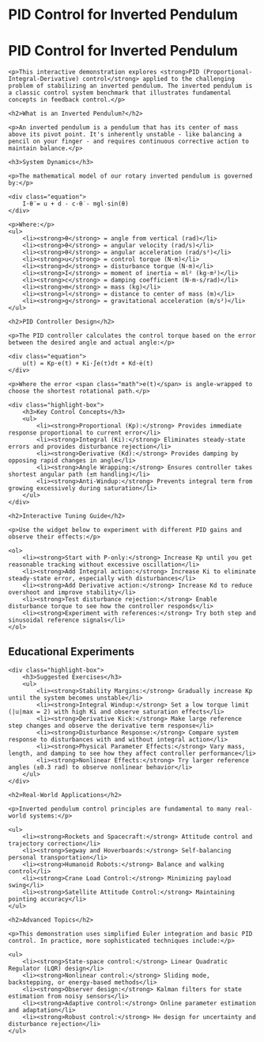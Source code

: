 # PID Control for Inverted Pendulum

<!DOCTYPE html>
<html>
<head>
<meta charset="utf-8">
<title>Interactive PID Controller - Inverted Pendulum</title>
<!-- Load React and Babel for JSX transformation -->
<script crossorigin src="https://unpkg.com/react@18/umd/react.development.js"></script>
<script crossorigin src="https://unpkg.com/react-dom@18/umd/react-dom.development.js"></script>
<script src="https://unpkg.com/@babel/standalone/babel.min.js"></script>

<!-- Minimal scoped CSS for the PID widget only. Namespaced to avoid interfering with the site theme. -->
<style>
  .pid-widget { max-width: 1100px; margin: 1rem auto; }
  .pid-widget .widget { background: transparent; }
  .pid-widget .equation { background:#f8fafc; padding:0.6rem; border-left:3px solid #3b82f6; border-radius:6px; font-family:monospace; }
  .pid-widget .highlight-box { background:transparent; border-left:3px solid #e5e7eb; padding:0.8rem; border-radius:6px; }
  .pid-widget canvas { width:100%; height:auto; display:block; }
  /* keep only small layout helpers used by the widget; avoid colors/shadows that override theme */
  .pid-widget .p-4{padding:1rem}
  .pid-widget .p-6{padding:1.5rem}
  .pid-widget .mt-6{margin-top:1.5rem}
  .pid-widget .rounded-2xl{border-radius:12px}
</style>
</head>
<body>

<div class="markdown-content">
    <h1>PID Control for Inverted Pendulum</h1>
    
    <p>This interactive demonstration explores <strong>PID (Proportional-Integral-Derivative) control</strong> applied to the challenging problem of stabilizing an inverted pendulum. The inverted pendulum is a classic control system benchmark that illustrates fundamental concepts in feedback control.</p>
    
    <h2>What is an Inverted Pendulum?</h2>
    
    <p>An inverted pendulum is a pendulum that has its center of mass above its pivot point. It's inherently unstable - like balancing a pencil on your finger - and requires continuous corrective action to maintain balance.</p>
    
    <h3>System Dynamics</h3>
    
    <p>The mathematical model of our rotary inverted pendulum is governed by:</p>
    
    <div class="equation">
        I·θ̈ = u + d - c·θ̇ - mgl·sin(θ)
    </div>
    
    <p>Where:</p>
    <ul>
        <li><strong>θ</strong> = angle from vertical (rad)</li>
        <li><strong>θ̇</strong> = angular velocity (rad/s)</li>
        <li><strong>θ̈</strong> = angular acceleration (rad/s²)</li>
        <li><strong>u</strong> = control torque (N·m)</li>
        <li><strong>d</strong> = disturbance torque (N·m)</li>
        <li><strong>I</strong> = moment of inertia ≈ ml² (kg·m²)</li>
        <li><strong>c</strong> = damping coefficient (N·m·s/rad)</li>
        <li><strong>m</strong> = mass (kg)</li>
        <li><strong>l</strong> = distance to center of mass (m)</li>
        <li><strong>g</strong> = gravitational acceleration (m/s²)</li>
    </ul>
    
    <h2>PID Controller Design</h2>
    
    <p>The PID controller calculates the control torque based on the error between the desired angle and actual angle:</p>
    
    <div class="equation">
        u(t) = Kp·e(t) + Ki·∫e(τ)dτ + Kd·ė(t)
    </div>
    
    <p>Where the error <span class="math">e(t)</span> is angle-wrapped to choose the shortest rotational path.</p>
    
    <div class="highlight-box">
        <h3>Key Control Concepts</h3>
        <ul>
            <li><strong>Proportional (Kp):</strong> Provides immediate response proportional to current error</li>
            <li><strong>Integral (Ki):</strong> Eliminates steady-state errors and provides disturbance rejection</li>
            <li><strong>Derivative (Kd):</strong> Provides damping by opposing rapid changes in angle</li>
            <li><strong>Angle Wrapping:</strong> Ensures controller takes shortest angular path (±π handling)</li>
            <li><strong>Anti-Windup:</strong> Prevents integral term from growing excessively during saturation</li>
        </ul>
    </div>
    
    <h2>Interactive Tuning Guide</h2>
    
    <p>Use the widget below to experiment with different PID gains and observe their effects:</p>
    
    <ol>
        <li><strong>Start with P-only:</strong> Increase Kp until you get reasonable tracking without excessive oscillation</li>
        <li><strong>Add Integral action:</strong> Increase Ki to eliminate steady-state error, especially with disturbances</li>
        <li><strong>Add Derivative action:</strong> Increase Kd to reduce overshoot and improve stability</li>
        <li><strong>Test disturbance rejection:</strong> Enable disturbance torque to see how the controller responds</li>
        <li><strong>Experiment with references:</strong> Try both step and sinusoidal reference signals</li>
    </ol>
</div>

<div class="react-widget-container">
    <div id="pid-widget-root"></div>
</div>

<div class="markdown-content" style="margin-top: 30px;">
    <h2>Educational Experiments</h2>
    
    <div class="highlight-box">
        <h3>Suggested Exercises</h3>
        <ul>
            <li><strong>Stability Margins:</strong> Gradually increase Kp until the system becomes unstable</li>
            <li><strong>Integral Windup:</strong> Set a low torque limit (|u|max = 2) with high Ki and observe saturation effects</li>
            <li><strong>Derivative Kick:</strong> Make large reference step changes and observe the derivative term response</li>
            <li><strong>Disturbance Response:</strong> Compare system response to disturbances with and without integral action</li>
            <li><strong>Physical Parameter Effects:</strong> Vary mass, length, and damping to see how they affect controller performance</li>
            <li><strong>Nonlinear Effects:</strong> Try larger reference angles (±0.3 rad) to observe nonlinear behavior</li>
        </ul>
    </div>
    
    <h2>Real-World Applications</h2>
    
    <p>Inverted pendulum control principles are fundamental to many real-world systems:</p>
    
    <ul>
        <li><strong>Rockets and Spacecraft:</strong> Attitude control and trajectory correction</li>
        <li><strong>Segway and Hoverboards:</strong> Self-balancing personal transportation</li>
        <li><strong>Humanoid Robots:</strong> Balance and walking control</li>
        <li><strong>Crane Load Control:</strong> Minimizing payload swing</li>
        <li><strong>Satellite Attitude Control:</strong> Maintaining pointing accuracy</li>
    </ul>
    
    <h2>Advanced Topics</h2>
    
    <p>This demonstration uses simplified Euler integration and basic PID control. In practice, more sophisticated techniques include:</p>
    
    <ul>
        <li><strong>State-space control:</strong> Linear Quadratic Regulator (LQR) design</li>
        <li><strong>Nonlinear control:</strong> Sliding mode, backstepping, or energy-based methods</li>
        <li><strong>Observer design:</strong> Kalman filters for state estimation from noisy sensors</li>
        <li><strong>Adaptive control:</strong> Online parameter estimation and adaptation</li>
        <li><strong>Robust control:</strong> H∞ design for uncertainty and disturbance rejection</li>
    </ul>
</div>

<script type="text/babel">
    const { useState, useEffect, useMemo, useRef } = React;

    // Utility functions
    const clamp = (x, lo, hi) => Math.max(lo, Math.min(hi, x));
    const wrapPi = (a) => {
        let x = ((a + Math.PI) % (2 * Math.PI) + (2 * Math.PI)) % (2 * Math.PI) - Math.PI;
        if (x <= -Math.PI) x += 2 * Math.PI;
        return x;
    };

    // Simple line plot using canvas
    function LinePlot({
        series,
        width = 900,
        height = 280,
        yMin,
        yMax,
        title,
        labels,
    }) {
        const canvasRef = useRef(null);
        const padding = { left: 48, right: 12, top: 28, bottom: 36 };

        useEffect(() => {
            const canvas = canvasRef.current;
            if (!canvas) return;
            const ctx = canvas.getContext("2d");
            if (!ctx) return;

            const W = width;
            const H = height;
            canvas.width = W;
            canvas.height = H;

            // Compute bounds
            const n = series[0]?.length ?? 0;
            let minY = yMin ?? Infinity;
            let maxY = yMax ?? -Infinity;
            for (const s of series) {
                for (let i = 0; i < s.length; i++) {
                    const v = s[i];
                    if (!Number.isFinite(v)) continue;
                    if (yMin === undefined) minY = Math.min(minY, v);
                    if (yMax === undefined) maxY = Math.max(maxY, v);
                }
            }
            if (!Number.isFinite(minY) || !Number.isFinite(maxY) || minY === maxY) {
                minY = -1;
                maxY = 1;
            }
            const pad = 0.1 * (maxY - minY);
            minY -= pad;
            maxY += pad;

            const x0 = padding.left;
            const y0 = padding.top;
            const plotW = W - padding.left - padding.right;
            const plotH = H - padding.top - padding.bottom;
            const xScale = (i) => x0 + (plotW * i) / Math.max(1, n - 1);
            const yScale = (v) => y0 + plotH - ((v - minY) / (maxY - minY)) * plotH;

            ctx.clearRect(0, 0, W, H);

            if (title) {
                ctx.font = "16px sans-serif";
                ctx.textAlign = "left";
                ctx.fillStyle = "#111";
                ctx.fillText(title, x0, 20);
            }

            // axes
            ctx.strokeStyle = "#444";
            ctx.lineWidth = 1;
            ctx.beginPath();
            ctx.moveTo(x0, y0);
            ctx.lineTo(x0, y0 + plotH);
            ctx.lineTo(x0 + plotW, y0 + plotH);
            ctx.stroke();

            // y ticks
            ctx.font = "12px sans-serif";
            ctx.fillStyle = "#222";
            ctx.textAlign = "right";
            ctx.textBaseline = "middle";
            for (let k = 0; k <= 5; k++) {
                const v = minY + (k * (maxY - minY)) / 5;
                const yy = yScale(v);
                ctx.strokeStyle = "#eee";
                ctx.beginPath();
                ctx.moveTo(x0, yy);
                ctx.lineTo(x0 + plotW, yy);
                ctx.stroke();
                ctx.fillText(v.toFixed(2), x0 - 6, yy);
            }

            const colors = ["#1f77b4", "#ff7f0e", "#2ca02c", "#d62728", "#9467bd", "#8c564b"];
            series.forEach((s, idx) => {
                ctx.strokeStyle = colors[idx % colors.length];
                ctx.lineWidth = 2;
                ctx.beginPath();
                for (let i = 0; i < s.length; i++) {
                    const x = xScale(i);
                    const y = yScale(s[i]);
                    if (i === 0) ctx.moveTo(x, y);
                    else ctx.lineTo(x, y);
                }
                ctx.stroke();
            });

            if (labels && labels.length === series.length) {
                let lx = x0 + 8;
                const ly = y0 + 8;
                ctx.font = "12px sans-serif";
                ctx.textAlign = "left";
                ctx.textBaseline = "middle";
                labels.forEach((lab, i) => {
                    ctx.fillStyle = colors[i % colors.length];
                    ctx.fillRect(lx, ly - 6, 12, 12);
                    ctx.fillStyle = "#111";
                    ctx.fillText(lab, lx + 18, ly);
                    lx += ctx.measureText(lab).width + 60;
                });
            }
        }, [series, width, height, yMin, yMax, title, labels]);

        return React.createElement('canvas', {
            ref: canvasRef,
            className: "rounded-2xl shadow",
            style: { width, height }
        });
    }

    function PIDInvertedPendulum() {
        // Controller params
        const [kp, setKp] = useState(20.0);
        const [ki, setKi] = useState(5.0);
        const [kd, setKd] = useState(2.0);
        const [umax, setUmax] = useState(8);
        const [dt, setDt] = useState(0.002);
        const [horizon, setHorizon] = useState(8);

        const [inputType, setInputType] = useState("step");
        const [ref, setRef] = useState(0.0);
        const [amp, setAmp] = useState(0.15);
        const [freq, setFreq] = useState(0.5);

        // Pendulum params
        const [m, setM] = useState(1.0);
        const [l, setL] = useState(0.5);
        const [c, setC] = useState(0.2);
        const [g, setG] = useState(9.81);

        // disturbance torque
        const [useDist, setUseDist] = useState(true);
        const [distMag, setDistMag] = useState(1.5);
        const [distTime, setDistTime] = useState(3.0);

        const N = Math.max(10, Math.floor(horizon / dt));

        const sim = useMemo(() => {
            const y = new Array(N).fill(0);
            const r = new Array(N).fill(0);
            const u = new Array(N).fill(0);
            const uP = new Array(N).fill(0);
            const uI = new Array(N).fill(0);
            const uD = new Array(N).fill(0);

            let theta = 0.05;
            let omega = 0.0;
            let integ = 0;

            const I = Math.max(1e-6, m * l * l);

            for (let i = 0; i < N; i++) {
                const t = i * dt;
                const desired = inputType === "step" ? ref : amp * Math.sin(2 * Math.PI * freq * t);
                r[i] = desired;

                const e = wrapPi(desired - theta);

                const up = kp * e;
                integ = clamp(integ + ki * e * dt, -umax, umax);
                const ud = kd * (-omega);

                let uRaw = up + integ + ud;
                const uSat = clamp(uRaw, -umax, umax);

                u[i] = uSat;
                uP[i] = up;
                uI[i] = integ;
                uD[i] = ud;

                const d = useDist && t >= distTime ? distMag : 0;
                const theta_dd = (uSat + d - c * omega - m * g * l * Math.sin(theta)) / I;

                omega = omega + dt * theta_dd;
                theta = theta + dt * omega;
                theta = wrapPi(theta);

                y[i] = theta;
            }

            return { y, r, u, uP, uI, uD };
        }, [N, dt, inputType, ref, amp, freq, kp, ki, kd, umax, useDist, distMag, distTime, m, l, c, g]);

        const Slider = ({ label, value, setValue, min, max, step }) => (
            React.createElement('div', { className: "flex flex-col gap-1" },
                React.createElement('div', { className: "flex justify-between text-sm text-gray-700" },
                    React.createElement('span', null, label),
                    React.createElement('span', { className: "font-mono" }, value.toFixed(3))
                ),
                React.createElement('input', {
                    type: "range",
                    min: min,
                    max: max,
                    step: step ?? (max - min) / 200,
                    value: value,
                    onChange: (e) => setValue(parseFloat(e.target.value)),
                    className: "w-full"
                })
            )
        );

        return React.createElement('div', { className: "p-6 max-w-[1100px] mx-auto" },
            React.createElement('h1', { className: "text-2xl font-semibold mb-1" }, "PID Control — Inverted Pendulum"),
            React.createElement('p', { className: "text-gray-700 mb-4" },
                "Stabilize or track angles for a rotary inverted pendulum using a PID controller acting on torque. The controller uses angle-wrapped error to avoid 2π jumps, and a simple anti-windup clamp."
            ),

            React.createElement('div', { className: "grid grid-cols-1 gap-6" },
                React.createElement(LinePlot, {
                    series: [sim.r, sim.y],
                    labels: ["reference θ_ref (rad)", "angle θ (rad)"],
                    title: "Angle Tracking"
                }),
                React.createElement(LinePlot, {
                    series: [sim.u, sim.uP, sim.uI, sim.uD],
                    labels: ["u (N·m)", "P", "I", "D"],
                    title: "Control Signal Decomposition"
                })
            ),

            React.createElement('div', { className: "mt-6 grid grid-cols-1 md:grid-cols-3 gap-6" },
                React.createElement('div', { className: "p-4 rounded-2xl shadow bg-white" },
                    React.createElement('h2', { className: "font-medium mb-3" }, "Controller"),
                    React.createElement('div', { className: "flex flex-col gap-3" },
                        React.createElement(Slider, { label: "Kp", value: kp, setValue: setKp, min: 0, max: 200, step: 0.1 }),
                        React.createElement(Slider, { label: "Ki", value: ki, setValue: setKi, min: 0, max: 80, step: 0.05 }),
                        React.createElement(Slider, { label: "Kd", value: kd, setValue: setKd, min: 0, max: 20, step: 0.01 }),
                        React.createElement(Slider, { label: "|u|max (N·m)", value: umax, setValue: setUmax, min: 0.5, max: 20, step: 0.1 }),
                        React.createElement(Slider, { label: "Time step dt (s)", value: dt, setValue: setDt, min: 0.001, max: 0.01, step: 0.001 }),
                        React.createElement(Slider, { label: "Horizon (s)", value: horizon, setValue: setHorizon, min: 2, max: 20, step: 0.1 })
                    )
                ),

                React.createElement('div', { className: "p-4 rounded-2xl shadow bg-white" },
                    React.createElement('h2', { className: "font-medium mb-3" }, "Reference & Disturbance"),
                    React.createElement('div', { className: "flex flex-col gap-3" },
                        React.createElement('div', { className: "flex items-center gap-2 text-sm" },
                            React.createElement('label', { className: "flex items-center gap-2" },
                                React.createElement('input', {
                                    type: "radio",
                                    name: "inputType",
                                    value: "step",
                                    checked: inputType === "step",
                                    onChange: () => setInputType("step")
                                }),
                                "Step"
                            ),
                            React.createElement('label', { className: "flex items-center gap-2" },
                                React.createElement('input', {
                                    type: "radio",
                                    name: "inputType",
                                    value: "sine",
                                    checked: inputType === "sine",
                                    onChange: () => setInputType("sine")
                                }),
                                "Sine"
                            )
                        ),
                        inputType === "step" ?
                            React.createElement(Slider, { label: "θ_ref (rad)", value: ref, setValue: setRef, min: -0.5, max: 0.5, step: 0.005 }) :
                            React.createElement(React.Fragment, null,
                                React.createElement(Slider, { label: "Amplitude (rad)", value: amp, setValue: setAmp, min: 0, max: 0.4, step: 0.005 }),
                                React.createElement(Slider, { label: "Frequency (Hz)", value: freq, setValue: setFreq, min: 0.05, max: 2.0, step: 0.01 })
                            ),

                        React.createElement('div', { className: "flex items-center gap-2 text-sm" },
                            React.createElement('input', {
                                type: "checkbox",
                                checked: useDist,
                                onChange: (e) => setUseDist(e.target.checked)
                            }),
                            React.createElement('span', null, "Inject disturbance torque")
                        ),
                        React.createElement(Slider, { label: "Disturbance (N·m)", value: distMag, setValue: setDistMag, min: -4, max: 4, step: 0.05 }),
                        React.createElement(Slider, { label: "Disturbance time (s)", value: distTime, setValue: setDistTime, min: 0, max: horizon, step: 0.05 })
                    )
                ),

                React.createElement('div', { className: "p-4 rounded-2xl shadow bg-white" },
                    React.createElement('h2', { className: "font-medium mb-3" }, "Pendulum Parameters"),
                    React.createElement('div', { className: "flex flex-col gap-3" },
                        React.createElement(Slider, { label: "Mass m (kg)", value: m, setValue: setM, min: 0.1, max: 3, step: 0.01 }),
                        React.createElement(Slider, { label: "COM distance l (m)", value: l, setValue: setL, min: 0.1, max: 1.0, step: 0.01 }),
                        React.createElement(Slider, { label: "Damping c (N·m·s/rad)", value: c, setValue: setC, min: 0, max: 1.5, step: 0.01 }),
                        React.createElement(Slider, { label: "Gravity g (m/s²)", value: g, setValue: setG, min: 0, max: 15, step: 0.1 })
                    )
                )
            ),

            React.createElement('div', { className: "mt-6 p-4 rounded-2xl bg-white shadow text-sm text-gray-700 leading-6" },
                React.createElement('h3', { className: "font-medium mb-2" }, "Teaching Cues"),
                React.createElement('ul', { className: "list-disc ml-6 space-y-1" },
                    React.createElement('li', null, React.createElement('strong', null, "Nonlinearity:"), " The sin(θ) term makes the plant highly sensitive near ±π; small-angle ≈ linear."),
                    React.createElement('li', null, React.createElement('strong', null, "Angle wrapping:"), " Error uses the shortest angular distance. Toggle a ±0.3 rad step to illustrate."),
                    React.createElement('li', null, React.createElement('strong', null, "Kp:"), " increases stiffness (faster rise) but too large causes oscillation or saturation."),
                    React.createElement('li', null, React.createElement('strong', null, "Ki:"), " removes steady-state bias (e.g., with constant disturbance) but invites windup—show with low |u|max."),
                    React.createElement('li', null, React.createElement('strong', null, "Kd:"), " damps motion via measured ω; reduces overshoot after adding Ki."),
                    React.createElement('li', null, React.createElement('strong', null, "Disturbance rejection:"), " Fire a torque at t = 3 s and compare with/without Ki."),
                    React.createElement('li', null, React.createElement('strong', null, "Physical params:"), " Increase l or m → larger inertia I = m l² → slower response; increase c → more damping.")
                ),
                React.createElement('p', { className: "mt-2 italic" }, "Numerics: forward Euler; derivative term uses −ω to avoid derivative kick.")
            )
        );
    }

    // Render the React component
    ReactDOM.render(React.createElement(PIDInvertedPendulum), document.getElementById('pid-widget-root'));
</script>

</body>
</html>
